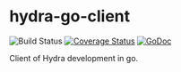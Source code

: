 hydra-go-client
===============
![Build Status](https://secure.travis-ci.org/innotech/dployr.svg?branch=master) [![Coverage Status](https://coveralls.io/repos/innotech/hydra-go-client/badge.png?branch=master)](https://coveralls.io/r/innotech/hydra-go-client?branch=master) [![GoDoc](https://godoc.org/github.com/innotech/hydra-go-client/client?status.png)](https://godoc.org/github.com/innotech/hydra-go-client/client)

Client of Hydra development in go.
